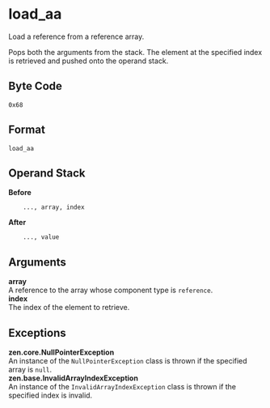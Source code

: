 # load_aa

Load a reference from a reference array.

Pops both the arguments from the stack. The element at the specified
index is retrieved and pushed onto the operand stack.

## Byte Code
```
0x68
```

## Format
```
load_aa
```

## Operand Stack
**Before**  
```
    ..., array, index
```
**After**  
```
    ..., value
```

## Arguments
**array**  
    A reference to the array whose component type is `reference`.  
**index**  
    The index of the element to retrieve.

## Exceptions
**zen.core.NullPointerException**  
    An instance of the `NullPointerException` class is thrown
    if the specified array is `null`.  
**zen.base.InvalidArrayIndexException**  
    An instance of the `InvalidArrayIndexException` class is
    thrown if the specified index is invalid.